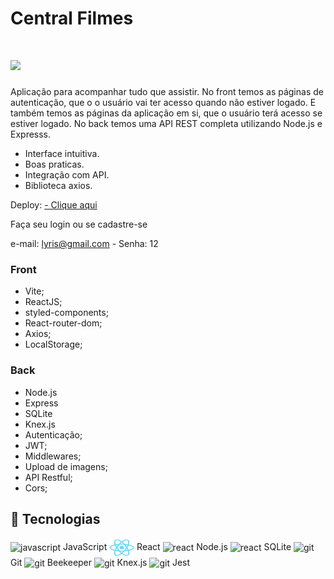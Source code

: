 # Central Filmes

<h1>
         <img src="src/img//banner.png" >
</h1>

Aplicação para acompanhar tudo que assistir. No front temos as páginas de autenticação, que o o usuário vai ter acesso quando não estiver logado. E também temos as páginas da aplicação em si, que o usuário terá acesso se estiver logado. No back temos uma API REST completa utilizando Node.js e Expresss.

- Interface intuitiva.
- Boas praticas.
- Integração com API.
- Biblioteca axios.


Deploy: <a href="https://centralfilmes.netlify.app/"> - Clique aqui </a>

Faça seu login ou se cadastre-se 

e-mail: lyris@gmail.com - Senha: 12

### Front
- Vite;
- ReactJS;
- styled-components;
- React-router-dom;
- Axios;
- LocalStorage;
### Back 
- Node.js
- Express
- SQLite
- Knex.js
- Autenticação;
- JWT;
- Middlewares;
- Upload de imagens;
- API Restful;
- Cors;

## 🔧 Tecnologias

 <img align="center" alt="javascript" height="30" width="40" src="https://cdn.jsdelivr.net/gh/devicons/devicon/icons/javascript/javascript-original.svg" /> JavaScript 
 <img align="center" alt="React" height="30" width="40" src="https://raw.githubusercontent.com/devicons/devicon/master/icons/react/react-original.svg"> React
 <img align="center" alt="react" height="30" width="40" src="https://cdn.jsdelivr.net/gh/devicons/devicon/icons/nodejs/nodejs-original.svg" /> Node.js
 <img align="center" alt="react" height="30" width="40" src="https://cdn.jsdelivr.net/gh/devicons/devicon/icons/sqlite/sqlite-original.svg" /> SQLite
 <img align="center" alt="git" height="30" width="40" src="https://cdn.jsdelivr.net/gh/devicons/devicon/icons/git/git-original.svg" /> Git
 <img align="center" alt="git" height="30" width="60" src="https://images.g2crowd.com/uploads/product/image/social_landscape/social_landscape_4eafe3715c8622c7c51c1ed85a65a262/beekeeper-studio.png" /> Beekeeper
 <img align="center" alt="git" height="30" width="30" src="https://knexjs.org/knex-logo.png" /> Knex.js
 <img align="center" alt="git" height="30" width="30" src="https://www.svgrepo.com/show/353930/jest.svg" /> Jest

